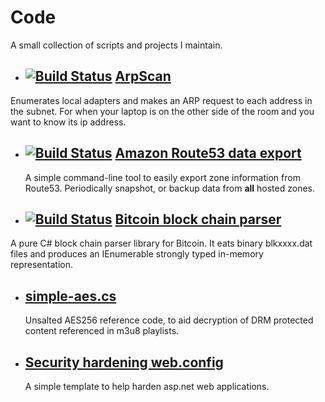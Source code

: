 # Code

A small collection of scripts and projects I maintain.

* ## [![Build Status](https://ci.appveyor.com/api/projects/status/github/Pingfu/arpscan?branch=master&svg=true)](https://ci.appveyor.com/project/Pingfu/arpscan) [ArpScan](https://github.com/pingfu/arpscan)
 Enumerates local adapters and makes an ARP request to each address in the subnet. For when your laptop is on the other side of the room and you want to know its ip address.
 
* ## [![Build Status](https://ci.appveyor.com/api/projects/status/github/Pingfu/r53export?branch=master&svg=true)](https://ci.appveyor.com/project/Pingfu/r53export) [Amazon Route53 data export](https://github.com/pingfu/r53export/)
  A simple command-line tool to easily export zone information from Route53. Periodically snapshot, or backup data from <strong>all</strong> hosted zones.

* ## [![Build Status](https://ci.appveyor.com/api/projects/status/github/Pingfu/blockchainsharp?branch=master&svg=true)](https://ci.appveyor.com/project/Pingfu/blockchainsharp) [Bitcoin block chain parser](https://github.com/pingfu/blockchainsharp)
 A pure C# block chain parser library for Bitcoin. It eats binary blkxxxx.dat files and produces an IEnumerable strongly typed in-memory representation.
 
* ## [simple-aes.cs](https://gist.github.com/marcbarry/96470e5424bfa2ffd193)
  Unsalted AES256 reference code, to aid decryption of DRM protected content referenced in m3u8 playlists.

* ## [Security hardening web.config](https://gist.github.com/marcbarry/47644b4a43fbfb63ef54)
  A simple template to help harden asp.net web applications.
